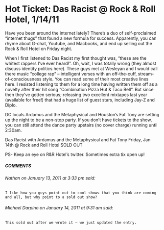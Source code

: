# Hot Ticket: Das Racist @ Rock & Roll Hotel, 1/14/11
Have you been around the internet lately? There’s a duo of self-proclaimed “internet thugs” that found a new formula for success. Apparently, you can rhyme about G-chat, Youtube, and Macbooks, and end up selling out the Rock & Roll Hotel on Friday night.

When I first listened to Das Racist my first thought was, “these are the whitest rappers I’ve ever heard!”. Oh, wait, I was totally wrong (they almost discuss identity politics here). These guys met at Wesleyan and I would call there music “college rap” – intelligent verses with an off-the-cuff, stream-of-consciousness style. You can read some of their most creative lines here. I resisted listening to them for a long time having written them off as a novelty after their hit song “Combination Pizza Hut & Taco Bell”. But since then they’ve gotten serious; releasing two excellent mixtapes last year (available for free!) that had a huge list of guest stars, including Jay-Z and Diplo.

DC locals Ardamus and the Metaphysical and Houston’s Fat Tony are setting up the night to be a non-stop party. If you don’t have tickets to the show, you can still attend the dance party upstairs (no cover charge) running until 2:30am.

Das Racist
with Ardamus and the Metaphysical and Fat Tony
Friday, Jan 14th
@ Rock and Roll Hotel
SOLD OUT

PS- Keep an eye on R&R Hotel’s twitter. Sometimes extra tix open up!

##### COMMENTS
###### Nathan on January 13, 2011 at 3:33 pm said:
    I like how you guys point out to cool shows that you think are coming and all, but why point to a sold out show?


###### Michael Darpino on January 14, 2011 at 9:31 am said:
    This sold out after we wrote it – we just updated the entry.